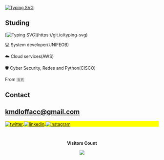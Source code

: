[![Typing SVG](https://readme-typing-svg.herokuapp.com?font=Fira+Code&pause=1000&color=FDB739&width=435&lines=Hello+my+name+is+Kevilyn;i'm+20+years+old;i+from+Brazil+%F0%9F%99%82)](https://git.io/typing-svg)

<h2 height="10px">Studing</h2>

[![Typing SVG](https://readme-typing-svg.herokuapp.com?font=Fira+Code&pause=1000&color=DAC32B&width=435&lines=.+.+.;.+.+.;.+.+.;.+.+.)](https://git.io/typing-svg)

💻 System developer(UNIFEOB)

☁️ Cloud services(AWS)

🛡️ Cyber Security, Redes and Python(CISCO)

From 🇧🇷

## Contact
## kmdloffacc@gmail.com ##

<p align="left" style="background:yellow">
<a href="https://twitter.com/Kevmdl" target="_blank">
  <img align="center" src="https://img.shields.io/badge/-kevimdl-05122A?style=flat&logo=twitter" alt="twitter"/>  
</a>
<a href="https://www.linkedin.com/in/kmdl/" target="_blank">
  <img align="center" src="https://img.shields.io/badge/-kevimdl-05122A?style=flat&logo=linkedin" alt="linkedin"/>
</a>
<a href="https://www.instagram.com/kevimdl/" target="_blank">
 <img align="center" src="https://img.shields.io/badge/-kevimdl-05122A?style=flat&logo=instagram" alt="instagram"/>
</a>
</p>


  <div align="center">
<br><p align="centre"><b>Visitors Count</b></p>  
<p align="center"><img align="center" src="https://profile-counter.glitch.me/{Kevmdl}/count.svg" /></p> 
<br></div>

